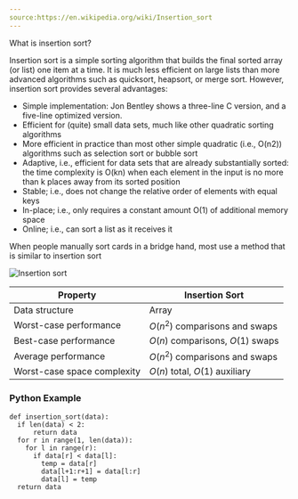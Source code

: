 ```yaml
---
source:https://en.wikipedia.org/wiki/Insertion_sort
---
```

What is insertion sort?
<!--question-->
Insertion sort is a simple sorting algorithm that builds the final sorted array (or list) one item at a time.
It is much less efficient on large lists than more advanced algorithms such as quicksort, heapsort, or merge sort. However, insertion sort provides several advantages:

- Simple implementation: Jon Bentley shows a three-line C version, and a five-line optimized version.
- Efficient for (quite) small data sets, much like other quadratic sorting algorithms
- More efficient in practice than most other simple quadratic (i.e., O(n2)) algorithms such as selection sort or bubble sort
- Adaptive, i.e., efficient for data sets that are already substantially sorted: the time complexity is O(kn) when each element in the input is no more than k places away from its sorted position
- Stable; i.e., does not change the relative order of elements with equal keys
- In-place; i.e., only requires a constant amount O(1) of additional memory space
- Online; i.e., can sort a list as it receives it

When people manually sort cards in a bridge hand, most use a method that is similar to insertion sort

![Insertion sort](https://upload.wikimedia.org/wikipedia/commons/4/42/Insertion_sort.gif)

Property | Insertion Sort
-|-
Data structure | Array
Worst-case performance | $О(n^2)$ comparisons and swaps
Best-case performance | $О(n)$ comparisons, $O(1)$ swaps
Average performance | $О(n^2)$ comparisons and swaps
Worst-case space complexity | $О(n)$ total, $O(1)$ auxiliary

### Python Example
```
def insertion_sort(data):
  if len(data) < 2:
      return data
  for r in range(1, len(data)):
    for l in range(r):
      if data[r] < data[l]:
        temp = data[r]
        data[l+1:r+1] = data[l:r]
        data[l] = temp
  return data
```
